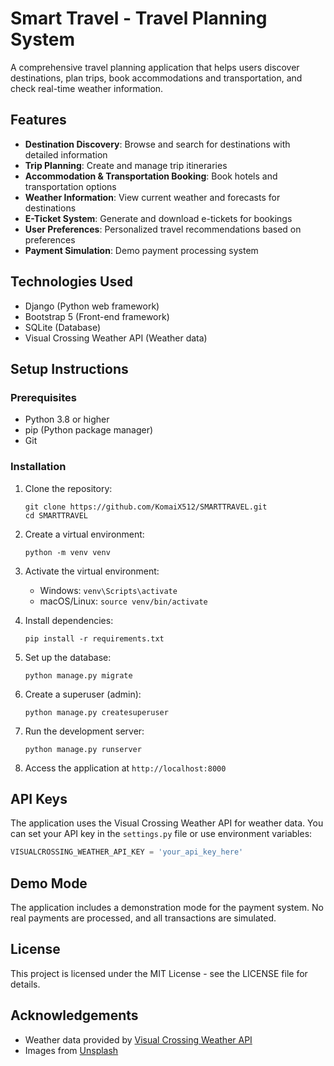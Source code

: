 # Smart Travel - Travel Planning System

A comprehensive travel planning application that helps users discover destinations, plan trips, book accommodations and transportation, and check real-time weather information.

## Features

- **Destination Discovery**: Browse and search for destinations with detailed information
- **Trip Planning**: Create and manage trip itineraries
- **Accommodation & Transportation Booking**: Book hotels and transportation options
- **Weather Information**: View current weather and forecasts for destinations
- **E-Ticket System**: Generate and download e-tickets for bookings
- **User Preferences**: Personalized travel recommendations based on preferences
- **Payment Simulation**: Demo payment processing system

## Technologies Used

- Django (Python web framework)
- Bootstrap 5 (Front-end framework)
- SQLite (Database)
- Visual Crossing Weather API (Weather data)

## Setup Instructions

### Prerequisites

- Python 3.8 or higher
- pip (Python package manager)
- Git

### Installation

1. Clone the repository:
   ```
   git clone https://github.com/KomaiX512/SMARTTRAVEL.git
   cd SMARTTRAVEL
   ```

2. Create a virtual environment:
   ```
   python -m venv venv
   ```

3. Activate the virtual environment:
   - Windows: `venv\Scripts\activate`
   - macOS/Linux: `source venv/bin/activate`

4. Install dependencies:
   ```
   pip install -r requirements.txt
   ```

5. Set up the database:
   ```
   python manage.py migrate
   ```

6. Create a superuser (admin):
   ```
   python manage.py createsuperuser
   ```

7. Run the development server:
   ```
   python manage.py runserver
   ```

8. Access the application at `http://localhost:8000`

## API Keys

The application uses the Visual Crossing Weather API for weather data. You can set your API key in the `settings.py` file or use environment variables:

```python
VISUALCROSSING_WEATHER_API_KEY = 'your_api_key_here'
```

## Demo Mode

The application includes a demonstration mode for the payment system. No real payments are processed, and all transactions are simulated.

## License

This project is licensed under the MIT License - see the LICENSE file for details.

## Acknowledgements

- Weather data provided by [Visual Crossing Weather API](https://www.visualcrossing.com/)
- Images from [Unsplash](https://unsplash.com/) 